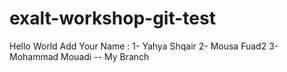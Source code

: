 # exalt-workshop-git-test
Hello World
Add Your Name : 
1- Yahya Shqair 
2- Mousa Fuad2
3-Mohammad Mouadi
-- My Branch 

